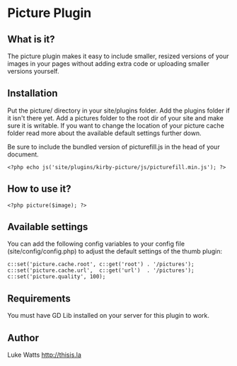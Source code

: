 # Picture Plugin

## What is it?

The picture plugin makes it easy to include smaller, resized versions of your images in your pages without adding extra code or uploading smaller versions yourself. 

## Installation 

Put the picture/ directory in your site/plugins folder. Add the plugins folder if it isn't there yet. Add a pictures folder to the root dir of your site and make sure it is writable. If you want to change the location of your picture cache folder read more about the available default settings further down. 

Be sure to include the bundled version of picturefill.js in the head of your document.

	<?php echo js('site/plugins/kirby-picture/js/picturefill.min.js'); ?>

## How to use it?

	<?php picture($image); ?>

## Available settings

You can add the following config variables to your config file (site/config/config.php) to adjust the default settings of the thumb plugin:

    c::set('picture.cache.root', c::get('root') . '/pictures');
    c::set('picture.cache.url',  c::get('url')  . '/pictures');
    c::set('picture.quality', 100);

## Requirements

You must have GD Lib installed on your server for this plugin to work. 
	    
## Author
Luke Watts
<http://thisis.la>
